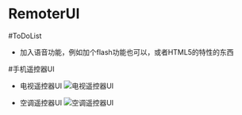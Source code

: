 RemoterUI
=========
#ToDoList
* 加入语音功能，例如加个flash功能也可以，或者HTML5的特性的东西

#手机遥控器UI
* 电视遥控器UI
![电视遥控器UI](http://www.echocool.net/wp-content/uploads/2013/08/Screenshot-from-2013-08-15-230526-300x123.png)

* 空调遥控器UI
![空调遥控器UI](http://www.echocool.net/wp-content/uploads/2013/08/Screenshot-from-2013-08-15-230637-300x126.png)

